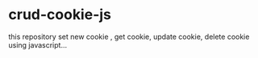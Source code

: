 # crud-cookie-js

this repository set new cookie , get cookie, update cookie, delete cookie using javascript...
